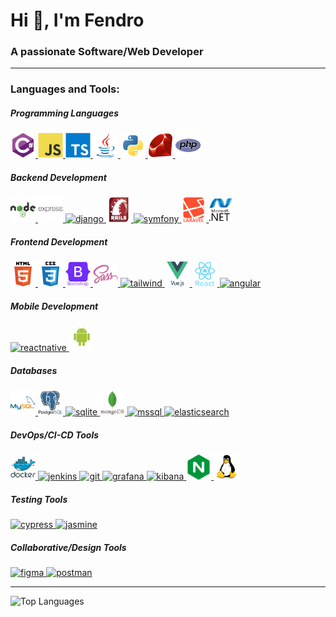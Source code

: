 # Hi 👋, I'm Fendro

### A passionate Software/Web Developer

---

### Languages and Tools:

<div>
  <h5>Programming Languages</h5>
  <div class="row">
    <a href="https://www.w3schools.com/cs/" rel="noreferrer" target="_blank">
      <img
        alt="csharp"
        height="40"
        src="https://raw.githubusercontent.com/devicons/devicon/master/icons/csharp/csharp-original.svg"
        width="40"
      />
    </a>
    <a
      href="https://developer.mozilla.org/en-US/docs/Web/JavaScript"
      rel="noreferrer"
      target="_blank"
    >
      <img
        alt="javascript"
        height="40"
        src="https://raw.githubusercontent.com/devicons/devicon/master/icons/javascript/javascript-original.svg"
        width="40"
      />
    </a>
    <a href="https://www.typescriptlang.org/" rel="noreferrer" target="_blank">
      <img
        alt="typescript"
        height="40"
        src="https://raw.githubusercontent.com/devicons/devicon/master/icons/typescript/typescript-original.svg"
        width="40"
      />
    </a>
    <a href="https://www.java.com" rel="noreferrer" target="_blank">
      <img
        alt="java"
        height="40"
        src="https://raw.githubusercontent.com/devicons/devicon/master/icons/java/java-original.svg"
        width="40"
      />
    </a>
    <a href="https://www.python.org" rel="noreferrer" target="_blank">
      <img
        alt="python"
        height="40"
        src="https://raw.githubusercontent.com/devicons/devicon/master/icons/python/python-original.svg"
        width="40"
      />
    </a>
    <a href="https://www.ruby-lang.org/en/" rel="noreferrer" target="_blank">
      <img
        alt="ruby"
        height="40"
        src="https://raw.githubusercontent.com/devicons/devicon/master/icons/ruby/ruby-original.svg"
        width="40"
      />
    </a>
    <a href="https://www.php.net" rel="noreferrer" target="_blank">
      <img
        alt="php"
        height="40"
        src="https://raw.githubusercontent.com/devicons/devicon/master/icons/php/php-original.svg"
        width="40"
      />
    </a>
  </div>

<h5>Backend Development</h5>
  <div class="row">
    <a href="https://nodejs.org" rel="noreferrer" target="_blank">
      <img
        alt="nodejs"
        height="40"
        src="https://raw.githubusercontent.com/devicons/devicon/master/icons/nodejs/nodejs-original-wordmark.svg"
        width="40"
      />
    </a>
    <a href="https://expressjs.com" rel="noreferrer" target="_blank">
      <img
        alt="express"
        height="40"
        src="https://raw.githubusercontent.com/devicons/devicon/master/icons/express/express-original-wordmark.svg"
        width="40"
      />
    </a>
    <a href="https://www.djangoproject.com/" rel="noreferrer" target="_blank">
      <img
        alt="django"
        height="40"
        src="https://cdn.worldvectorlogo.com/logos/django.svg"
        width="40"
      />
    </a>
    <a href="https://rubyonrails.org" rel="noreferrer" target="_blank">
      <img
        alt="rails"
        height="40"
        src="https://raw.githubusercontent.com/devicons/devicon/master/icons/rails/rails-original-wordmark.svg"
        width="40"
      />
    </a>
    <a href="https://symfony.com" rel="noreferrer" target="_blank">
      <img
        alt="symfony"
        height="40"
        src="https://symfony.com/logos/symfony_black_03.svg"
        width="40"
      />
    </a>
    <a href="https://laravel.com/" rel="noreferrer" target="_blank">
      <img
        alt="laravel"
        height="40"
        src="https://raw.githubusercontent.com/devicons/devicon/master/icons/laravel/laravel-plain-wordmark.svg"
        width="40"
      />
    </a>
    <a href="https://dotnet.microsoft.com/" rel="noreferrer" target="_blank">
      <img
        alt="dotnet"
        height="40"
        src="https://raw.githubusercontent.com/devicons/devicon/master/icons/dot-net/dot-net-original-wordmark.svg"
        width="40"
      />
    </a>
  </div>

<h5>Frontend Development</h5>
  <div class="row">
    <a href="https://www.w3.org/html/" rel="noreferrer" target="_blank">
      <img
        alt="html5"
        height="40"
        src="https://raw.githubusercontent.com/devicons/devicon/master/icons/html5/html5-original-wordmark.svg"
        width="40"
      />
    </a>
    <a href="https://www.w3schools.com/css/" rel="noreferrer" target="_blank">
      <img
        alt="css3"
        height="40"
        src="https://raw.githubusercontent.com/devicons/devicon/master/icons/css3/css3-original-wordmark.svg"
        width="40"
      />
    </a>
    <a href="https://getbootstrap.com" rel="noreferrer" target="_blank">
      <img
        alt="bootstrap"
        height="40"
        src="https://raw.githubusercontent.com/devicons/devicon/master/icons/bootstrap/bootstrap-plain-wordmark.svg"
        width="40"
      />
    </a>
    <a href="https://sass-lang.com" rel="noreferrer" target="_blank">
      <img
        alt="sass"
        height="40"
        src="https://raw.githubusercontent.com/devicons/devicon/master/icons/sass/sass-original.svg"
        width="40"
      />
    </a>
    <a href="https://tailwindcss.com/" rel="noreferrer" target="_blank">
      <img
        alt="tailwind"
        height="40"
        src="https://www.vectorlogo.zone/logos/tailwindcss/tailwindcss-icon.svg"
        width="40"
      />
    </a>
    <a href="https://vuejs.org/" rel="noreferrer" target="_blank">
      <img
        alt="vuejs"
        height="40"
        src="https://raw.githubusercontent.com/devicons/devicon/master/icons/vuejs/vuejs-original-wordmark.svg"
        width="40"
      />
    </a>
    <a href="https://reactjs.org/" rel="noreferrer" target="_blank">
      <img
        alt="react"
        height="40"
        src="https://raw.githubusercontent.com/devicons/devicon/master/icons/react/react-original-wordmark.svg"
        width="40"
      />
    </a>
    <a href="https://angular.io" rel="noreferrer" target="_blank">
      <img
        alt="angular"
        height="40"
        src="https://angular.io/assets/images/logos/angular/angular.svg"
        width="40"
      />
    </a>
  </div>

<h5>Mobile Development</h5>
  <div class="row">
    <a href="https://reactnative.dev/" rel="noreferrer" target="_blank">
      <img
        alt="reactnative"
        height="40"
        src="https://reactnative.dev/img/header_logo.svg"
        width="40"
      />
    </a>
    <a href="https://developer.android.com" rel="noreferrer" target="_blank">
      <img
        alt="android"
        height="40"
        src="https://raw.githubusercontent.com/devicons/devicon/master/icons/android/android-original-wordmark.svg"
        width="40"
      />
    </a>
  </div>

<h5>Databases</h5>
  <div class="row">
    <a href="https://www.mysql.com/" rel="noreferrer" target="_blank">
      <img
        alt="mysql"
        height="40"
        src="https://raw.githubusercontent.com/devicons/devicon/master/icons/mysql/mysql-original-wordmark.svg"
        width="40"
      />
    </a>
    <a href="https://www.postgresql.org" rel="noreferrer" target="_blank">
      <img
        alt="postgresql"
        height="40"
        src="https://raw.githubusercontent.com/devicons/devicon/master/icons/postgresql/postgresql-original-wordmark.svg"
        width="40"
      />
    </a>
    <a href="https://www.sqlite.org/" rel="noreferrer" target="_blank">
      <img
        alt="sqlite"
        height="40"
        src="https://www.vectorlogo.zone/logos/sqlite/sqlite-icon.svg"
        width="40"
      />
    </a>
    <a href="https://www.mongodb.com/" rel="noreferrer" target="_blank">
      <img
        alt="mongodb"
        height="40"
        src="https://raw.githubusercontent.com/devicons/devicon/master/icons/mongodb/mongodb-original-wordmark.svg"
        width="40"
      />
    </a>
    <a
      href="https://www.microsoft.com/en-us/sql-server"
      rel="noreferrer"
      target="_blank"
    >
      <img
        alt="mssql"
        height="40"
        src="https://www.svgrepo.com/show/303229/microsoft-sql-server-logo.svg"
        width="40"
      />
    </a>
    <a href="https://www.elastic.co" rel="noreferrer" target="_blank">
      <img
        alt="elasticsearch"
        height="40"
        src="https://www.vectorlogo.zone/logos/elastic/elastic-icon.svg"
        width="40"
      />
    </a>
  </div>

<h5>DevOps/CI-CD Tools</h5>
  <div class="row">
    <a href="https://www.docker.com/" rel="noreferrer" target="_blank">
      <img
        alt="docker"
        height="40"
        src="https://raw.githubusercontent.com/devicons/devicon/master/icons/docker/docker-original-wordmark.svg"
        width="40"
      />
    </a>
    <a href="https://www.jenkins.io" rel="noreferrer" target="_blank">
      <img
        alt="jenkins"
        height="40"
        src="https://www.vectorlogo.zone/logos/jenkins/jenkins-icon.svg"
        width="40"
      />
    </a>
    <a href="https://git-scm.com/" rel="noreferrer" target="_blank">
      <img
        alt="git"
        height="40"
        src="https://www.vectorlogo.zone/logos/git-scm/git-scm-icon.svg"
        width="40"
      />
    </a>
    <a href="https://grafana.com" rel="noreferrer" target="_blank">
      <img
        alt="grafana"
        height="40"
        src="https://www.vectorlogo.zone/logos/grafana/grafana-icon.svg"
        width="40"
      />
    </a>
    <a href="https://www.elastic.co/kibana" rel="noreferrer" target="_blank">
      <img
        alt="kibana"
        height="40"
        src="https://www.vectorlogo.zone/logos/elasticco_kibana/elasticco_kibana-icon.svg"
        width="40"
      />
    </a>
    <a href="https://www.nginx.com" rel="noreferrer" target="_blank">
      <img
        alt="nginx"
        height="40"
        src="https://raw.githubusercontent.com/devicons/devicon/master/icons/nginx/nginx-original.svg"
        width="40"
      />
    </a>
    <a href="https://www.linux.org/" rel="noreferrer" target="_blank">
      <img
        alt="linux"
        height="40"
        src="https://raw.githubusercontent.com/devicons/devicon/master/icons/linux/linux-original.svg"
        width="40"
      />
    </a>
  </div>

<h5>Testing Tools</h5>
  <div class="row">
    <a href="https://www.cypress.io" rel="noreferrer" target="_blank">
      <img
        alt="cypress"
        height="40"
        src="https://raw.githubusercontent.com/simple-icons/simple-icons/6e46ec1fc23b60c8fd0d2f2ff46db82e16dbd75f/icons/cypress.svg"
        width="40"
      />
    </a>
    <a href="https://jasmine.github.io/" rel="noreferrer" target="_blank">
      <img
        alt="jasmine"
        height="40"
        src="https://www.vectorlogo.zone/logos/jasmine/jasmine-icon.svg"
        width="40"
      />
    </a>
  </div>

<h5>Collaborative/Design Tools</h5>
  <div class="row">
    <a href="https://www.figma.com/" rel="noreferrer" target="_blank">
      <img
        alt="figma"
        height="40"
        src="https://www.vectorlogo.zone/logos/figma/figma-icon.svg"
        width="40"
      />
    </a>
    <a href="https://postman.com" rel="noreferrer" target="_blank">
      <img
        alt="postman"
        height="40"
        src="https://www.vectorlogo.zone/logos/getpostman/getpostman-icon.svg"
        width="40"
      />
    </a>
  </div>
</div>


---

![Top Languages](https://github-readme-stats.vercel.app/api/top-langs?username=fendro&show_icons=true&locale=en&layout=compact)
